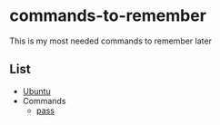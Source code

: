 # commands-to-remember

This is my most needed commands to remember later

## List

- [Ubuntu](Ubuntu.md)
- Commands
  - [pass](commnds/pass.md)
